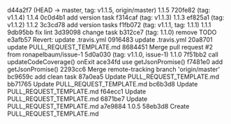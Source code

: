 d44a2f7 (HEAD -> master, tag: v1.1.5, origin/master) 1.1.5
720fe82 (tag: v1.1.4) 1.1.4
0c0d4b1 add version task
f314caf (tag: v1.1.3) 1.1.3
ef825a1 (tag: v1.1.2) 1.1.2
3c3cd78 add version tasks
f1fb072 (tag: v1.1.1, tag: 1.1.1) 1.1.1
9db95bb fix lint
3d39098 change task
b312ce7 (tag: 1.1.0) remove TODO
e3afb57 Revert: update .travis.yml
0916483 update .travis.yml
20a8701 update PULL_REQUEST_TEMPLATE.md
8684451 Merge pull request #2 from ronapelbaum/issue-1
5d0a030 (tag: v1.1.0, issue-1) 1.1.0
7f51bb2 call updateCodeCoverage() onExit
ace34fd use getJsonPromise()
f7481e0 add getJsonPromise()
2293cc6 Merge remote-tracking branch 'origin/master'
bc9659c add clean task
87a0ea5 Update PULL_REQUEST_TEMPLATE.md
bb71765 Update PULL_REQUEST_TEMPLATE.md
bc6b3d8 Update PULL_REQUEST_TEMPLATE.md
f64ecc1 Update PULL_REQUEST_TEMPLATE.md
6871be7 Update PULL_REQUEST_TEMPLATE.md
a7e9884 1.0.5
58eb3d8 Create PULL_REQUEST_TEMPLATE.md
